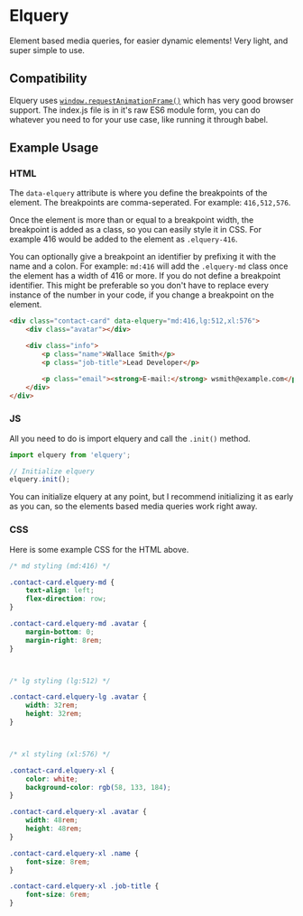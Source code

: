 # Elquery

Element based media queries, for easier dynamic elements! Very light, and super simple to use.

## Compatibility

Elquery uses [`window.requestAnimationFrame()`](https://caniuse.com/#feat=requestanimationframe) which has very good browser support. The index.js file is in it's raw ES6 module form, you can do whatever you need to for your use case, like running it through babel.

## Example Usage

### HTML

The `data-elquery` attribute is where you define the breakpoints of the element. The breakpoints are comma-seperated. For example: `416,512,576`.

Once the element is more than or equal to a breakpoint width, the breakpoint is added as a class, so you can easily style it in CSS. For example 416 would be added to the element as `.elquery-416`.

You can optionally give a breakpoint an identifier by prefixing it with the name and a colon. For example: `md:416` will add the `.elquery-md` class once the element has a width of 416 or more. If you do not define a breakpoint identifier. This might be preferable so you don't have to replace every instance of the number in your code, if you change a breakpoint on the element.
```html
<div class="contact-card" data-elquery="md:416,lg:512,xl:576">
    <div class="avatar"></div>

    <div class="info">
        <p class="name">Wallace Smith</p>
        <p class="job-title">Lead Developer</p>

        <p class="email"><strong>E-mail:</strong> wsmith@example.com</p>
    </div>
</div>
```

### JS

All you need to do is import elquery and call the `.init()` method.

```js
import elquery from 'elquery';

// Initialize elquery
elquery.init();
```

You can initialize elquery at any point, but I recommend initializing it as early as you can, so the elements based media queries work right away.

### CSS

Here is some example CSS for the HTML above.

```css
/* md styling (md:416) */

.contact-card.elquery-md {
    text-align: left;
    flex-direction: row;
}

.contact-card.elquery-md .avatar {
    margin-bottom: 0;
    margin-right: 8rem;
}



/* lg styling (lg:512) */

.contact-card.elquery-lg .avatar {
    width: 32rem;
    height: 32rem;
}



/* xl styling (xl:576) */

.contact-card.elquery-xl {
    color: white;
    background-color: rgb(58, 133, 184);
}

.contact-card.elquery-xl .avatar {
    width: 48rem;
    height: 48rem;
}

.contact-card.elquery-xl .name {
    font-size: 8rem;
}

.contact-card.elquery-xl .job-title {
    font-size: 6rem;
}
```

